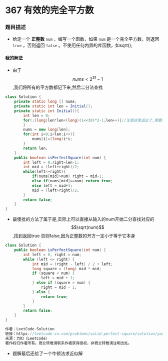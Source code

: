 # 367 有效的完全平方数

### 题目描述

- 给定一个 **正整数** `num` ，编写一个函数，如果 `num` 是一个完全平方数，则返回 `true` ，否则返回 `false` 。不使用任何内置的库函数，如sqrt();

#### 我的解法

- 由于$$ nums<2^{31}-1$$,我们将所有的平方数都记下来,然后二分法查找

```java
class Solution {
    private static long [] nums;
    private static int len = Initial();
    private static int Initial(){
        int len = 0;
        for(;(long)len*len<(long)(1<<30)*2-1;len++){//注意这里溢出了,需要转换为long再乘以2
        }
        nums = new long[len];
        for(int i=0;i<len;i++){
            nums[i]=(long)i*i;
        }
        return len;
    }
    public boolean isPerfectSquare(int num) {
        int left = 0,right=len-1;
        int mid = (left+right)/2;
        while(left<=right){
            if(nums[mid]>num) right = mid-1;
            else if(nums[mid]==num) return true;
            else left = mid+1;
            mid = (left+right)/2;
        }
        return false;
    }
}
```

- 最傻批的方法了属于是,实际上可以直接从输入的num开始二分查找对应的$$\sqrt(num)$$,找到返回true 否则false,因为正整数的开方一定小于等于它本身

```java
class Solution {
    public boolean isPerfectSquare(int num) {
        int left = 0, right = num;
        while (left <= right) {
            int mid = (right - left) / 2 + left;
            long square = (long) mid * mid;
            if (square < num) {
                left = mid + 1;
            } else if (square > num) {
                right = mid - 1;
            } else {
                return true;
            }
        }
        return false;
    }
}

作者：LeetCode-Solution
链接：https://leetcode-cn.com/problems/valid-perfect-square/solution/you-xiao-de-wan-quan-ping-fang-shu-by-le-wkee/
来源：力扣（LeetCode）
著作权归作者所有。商业转载请联系作者获得授权，非商业转载请注明出处。
```

- 题解最后还给了一个牛顿法求近似解

